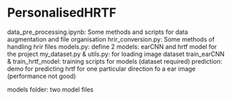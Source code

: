 # PersonalisedHRTF
data_pre_processing.ipynb: Some methods and scripts for data augmentation and file organisation
hrir_conversion.py: Some methods of handling hrir files
models.py: define 2 models: earCNN and hrtf model for the project 
my_dataset.py & utils.py: for loading image dataset
train_earCNN & train_hrtf_model: training scripts for models (dataset required)
prediction: demo for predicting hrtf for one particular direction fo a ear image (performance not good)

models folder: two model files

